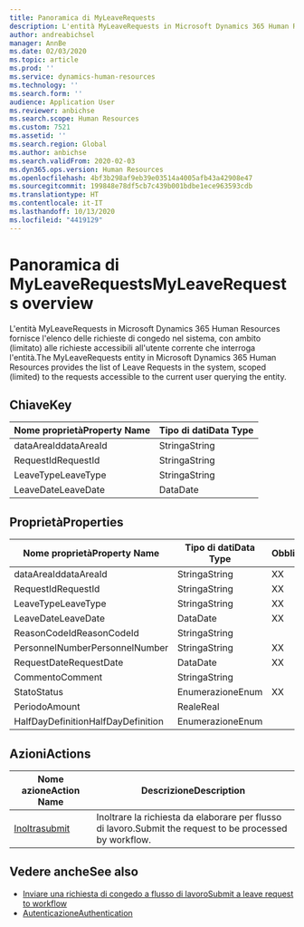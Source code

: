 ```yaml
---
title: Panoramica di MyLeaveRequests
description: L'entità MyLeaveRequests in Microsoft Dynamics 365 Human Resources fornisce l'elenco delle richieste di congedo nel sistema, con ambito (limitato) alle richieste accessibili all'utente corrente che interroga l'entità.
author: andreabichsel
manager: AnnBe
ms.date: 02/03/2020
ms.topic: article
ms.prod: ''
ms.service: dynamics-human-resources
ms.technology: ''
ms.search.form: ''
audience: Application User
ms.reviewer: anbichse
ms.search.scope: Human Resources
ms.custom: 7521
ms.assetid: ''
ms.search.region: Global
ms.author: anbichse
ms.search.validFrom: 2020-02-03
ms.dyn365.ops.version: Human Resources
ms.openlocfilehash: 4bf3b298af9eb39e03514a4005afb43a42908e47
ms.sourcegitcommit: 199848e78df5cb7c439b001bdbe1ece963593cdb
ms.translationtype: HT
ms.contentlocale: it-IT
ms.lasthandoff: 10/13/2020
ms.locfileid: "4419129"
---
```

# <a name="myleaverequests-overview"></a><span data-ttu-id="816c9-103">Panoramica di MyLeaveRequests</span><span class="sxs-lookup"><span data-stu-id="816c9-103">MyLeaveRequests overview</span></span>

<span data-ttu-id="816c9-104">L'entità MyLeaveRequests in Microsoft Dynamics 365 Human Resources fornisce l'elenco delle richieste di congedo nel sistema, con ambito (limitato) alle richieste accessibili all'utente corrente che interroga l'entità.</span><span class="sxs-lookup"><span data-stu-id="816c9-104">The MyLeaveRequests entity in Microsoft Dynamics 365 Human Resources provides the list of Leave Requests in the system, scoped (limited) to the requests accessible to the current user querying the entity.</span></span>

## <a name="key"></a><span data-ttu-id="816c9-105">Chiave</span><span class="sxs-lookup"><span data-stu-id="816c9-105">Key</span></span>

  | <span data-ttu-id="816c9-106">Nome proprietà</span><span class="sxs-lookup"><span data-stu-id="816c9-106">Property Name</span></span> | <span data-ttu-id="816c9-107">Tipo di dati</span><span class="sxs-lookup"><span data-stu-id="816c9-107">Data Type</span></span> |
  |---------------|-----------|
  | <span data-ttu-id="816c9-108">dataAreaId</span><span class="sxs-lookup"><span data-stu-id="816c9-108">dataAreaId</span></span>    | <span data-ttu-id="816c9-109">Stringa</span><span class="sxs-lookup"><span data-stu-id="816c9-109">String</span></span>    |
  | <span data-ttu-id="816c9-110">RequestId</span><span class="sxs-lookup"><span data-stu-id="816c9-110">RequestId</span></span>     | <span data-ttu-id="816c9-111">Stringa</span><span class="sxs-lookup"><span data-stu-id="816c9-111">String</span></span>    |
  | <span data-ttu-id="816c9-112">LeaveType</span><span class="sxs-lookup"><span data-stu-id="816c9-112">LeaveType</span></span>     | <span data-ttu-id="816c9-113">Stringa</span><span class="sxs-lookup"><span data-stu-id="816c9-113">String</span></span>    |
  | <span data-ttu-id="816c9-114">LeaveDate</span><span class="sxs-lookup"><span data-stu-id="816c9-114">LeaveDate</span></span>     | <span data-ttu-id="816c9-115">Data</span><span class="sxs-lookup"><span data-stu-id="816c9-115">Date</span></span>      |
  
## <a name="properties"></a><span data-ttu-id="816c9-116">Proprietà</span><span class="sxs-lookup"><span data-stu-id="816c9-116">Properties</span></span>

  | <span data-ttu-id="816c9-117">Nome proprietà</span><span class="sxs-lookup"><span data-stu-id="816c9-117">Property Name</span></span>     | <span data-ttu-id="816c9-118">Tipo di dati</span><span class="sxs-lookup"><span data-stu-id="816c9-118">Data Type</span></span> | <span data-ttu-id="816c9-119">Obbligatorio</span><span class="sxs-lookup"><span data-stu-id="816c9-119">Required</span></span> |
  |-------------------|-----------|----------|
  | <span data-ttu-id="816c9-120">dataAreaId</span><span class="sxs-lookup"><span data-stu-id="816c9-120">dataAreaId</span></span>        | <span data-ttu-id="816c9-121">Stringa</span><span class="sxs-lookup"><span data-stu-id="816c9-121">String</span></span>    | <span data-ttu-id="816c9-122">X</span><span class="sxs-lookup"><span data-stu-id="816c9-122">X</span></span>        |
  | <span data-ttu-id="816c9-123">RequestId</span><span class="sxs-lookup"><span data-stu-id="816c9-123">RequestId</span></span>         | <span data-ttu-id="816c9-124">Stringa</span><span class="sxs-lookup"><span data-stu-id="816c9-124">String</span></span>    | <span data-ttu-id="816c9-125">X</span><span class="sxs-lookup"><span data-stu-id="816c9-125">X</span></span>        |
  | <span data-ttu-id="816c9-126">LeaveType</span><span class="sxs-lookup"><span data-stu-id="816c9-126">LeaveType</span></span>         | <span data-ttu-id="816c9-127">Stringa</span><span class="sxs-lookup"><span data-stu-id="816c9-127">String</span></span>    | <span data-ttu-id="816c9-128">X</span><span class="sxs-lookup"><span data-stu-id="816c9-128">X</span></span>        |
  | <span data-ttu-id="816c9-129">LeaveDate</span><span class="sxs-lookup"><span data-stu-id="816c9-129">LeaveDate</span></span>         | <span data-ttu-id="816c9-130">Data</span><span class="sxs-lookup"><span data-stu-id="816c9-130">Date</span></span>      | <span data-ttu-id="816c9-131">X</span><span class="sxs-lookup"><span data-stu-id="816c9-131">X</span></span>        |
  | <span data-ttu-id="816c9-132">ReasonCodeId</span><span class="sxs-lookup"><span data-stu-id="816c9-132">ReasonCodeId</span></span>      | <span data-ttu-id="816c9-133">Stringa</span><span class="sxs-lookup"><span data-stu-id="816c9-133">String</span></span>    |          |
  | <span data-ttu-id="816c9-134">PersonnelNumber</span><span class="sxs-lookup"><span data-stu-id="816c9-134">PersonnelNumber</span></span>   | <span data-ttu-id="816c9-135">Stringa</span><span class="sxs-lookup"><span data-stu-id="816c9-135">String</span></span>    | <span data-ttu-id="816c9-136">X</span><span class="sxs-lookup"><span data-stu-id="816c9-136">X</span></span>        |
  | <span data-ttu-id="816c9-137">RequestDate</span><span class="sxs-lookup"><span data-stu-id="816c9-137">RequestDate</span></span>       | <span data-ttu-id="816c9-138">Data</span><span class="sxs-lookup"><span data-stu-id="816c9-138">Date</span></span>      | <span data-ttu-id="816c9-139">X</span><span class="sxs-lookup"><span data-stu-id="816c9-139">X</span></span>        |
  | <span data-ttu-id="816c9-140">Commento</span><span class="sxs-lookup"><span data-stu-id="816c9-140">Comment</span></span>           | <span data-ttu-id="816c9-141">Stringa</span><span class="sxs-lookup"><span data-stu-id="816c9-141">String</span></span>    |          |
  | <span data-ttu-id="816c9-142">Stato</span><span class="sxs-lookup"><span data-stu-id="816c9-142">Status</span></span>            | <span data-ttu-id="816c9-143">Enumerazione</span><span class="sxs-lookup"><span data-stu-id="816c9-143">Enum</span></span>      | <span data-ttu-id="816c9-144">X</span><span class="sxs-lookup"><span data-stu-id="816c9-144">X</span></span>        |
  | <span data-ttu-id="816c9-145">Periodo</span><span class="sxs-lookup"><span data-stu-id="816c9-145">Amount</span></span>            | <span data-ttu-id="816c9-146">Reale</span><span class="sxs-lookup"><span data-stu-id="816c9-146">Real</span></span>      |          |
  | <span data-ttu-id="816c9-147">HalfDayDefinition</span><span class="sxs-lookup"><span data-stu-id="816c9-147">HalfDayDefinition</span></span> | <span data-ttu-id="816c9-148">Enumerazione</span><span class="sxs-lookup"><span data-stu-id="816c9-148">Enum</span></span>      |          |

## <a name="actions"></a><span data-ttu-id="816c9-149">Azioni</span><span class="sxs-lookup"><span data-stu-id="816c9-149">Actions</span></span>

 | <span data-ttu-id="816c9-150">Nome azione</span><span class="sxs-lookup"><span data-stu-id="816c9-150">Action Name</span></span>                               | <span data-ttu-id="816c9-151">Descrizione</span><span class="sxs-lookup"><span data-stu-id="816c9-151">Description</span></span>                                     |
 |-------------------------------------------|-------------------------------------------------|
 | [<span data-ttu-id="816c9-152">Inoltra</span><span class="sxs-lookup"><span data-stu-id="816c9-152">submit</span></span>](hr-developer-api-myleaverequests-submit.md)   | <span data-ttu-id="816c9-153">Inoltrare la richiesta da elaborare per flusso di lavoro.</span><span class="sxs-lookup"><span data-stu-id="816c9-153">Submit the request to be processed by workflow.</span></span> |

## <a name="see-also"></a><span data-ttu-id="816c9-154">Vedere anche</span><span class="sxs-lookup"><span data-stu-id="816c9-154">See also</span></span>

- [<span data-ttu-id="816c9-155">Inviare una richiesta di congedo a flusso di lavoro</span><span class="sxs-lookup"><span data-stu-id="816c9-155">Submit a leave request to workflow</span></span>](hr-developer-api-myleaverequests-submit.md)
- [<span data-ttu-id="816c9-156">Autenticazione</span><span class="sxs-lookup"><span data-stu-id="816c9-156">Authentication</span></span>](hr-developer-api-authentication.md)
